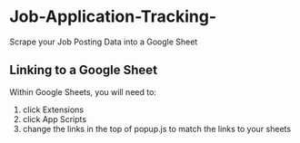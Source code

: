 # Job-Application-Tracking-
Scrape your Job Posting Data into a Google Sheet

## Linking to a Google Sheet
Within Google Sheets, you will need to:
1. click Extensions
2. click App Scripts
4. change the links in the top of popup.js to match the links to your sheets
